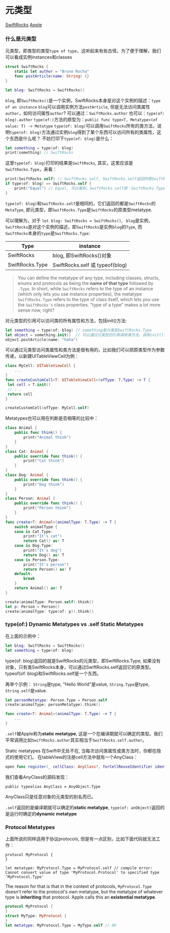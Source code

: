 # 元类型

[SwiftRocks](https://swiftrocks.com/whats-type-and-self-swift-metatypes.html)
[Apple](https://developer.apple.com/documentation/swift/2885064-type)

### 什么是元类型

元类型，即类型的类型`type of type`，这听起来有些古怪，为了便于理解，我们可以看成实例instances和classes

```swift
struct SwiftRocks {
    static let author = "Bruno Rocha"
    func postArticle(name: String) {}
}

let blog: SwiftRocks = SwiftRocks()
```

`blog`, 即`SwiftRocks()`是一个实例，SwiftRocks本身是对这个实例的描述：`type of an instance`
`blog`可以调用实例方法`postArticle`, 但是无法访问类属性`author`，如何访问属性`author`?
可以通过：`SwiftRocks.author`
也可以：`type(of: blog).author`
`type(of:)`方法的原型为：`public func type<T, Metatype>(of value: T) -> Metatype`
`type(of: blog)`可以调用`SwiftRocks`所有的类方法，说明`type(of: blog)`方法通过实例`blog`得到了某个东西可以访问所有的类属性，这个东西是什么呢？
不妨打印下`type(of: blog)`是什么：
```swift
let something = type(of: blog)
print(something) // SwiftRocks
```
这里`type(of: blog)`打印的结果是`SwiftRocks`, 其实，这里应该是`SwiftRocks.Type`，来看：

```swift
print(SwiftRocks.self) // SwiftRocks.self, SwiftRocks.self返回的是SwiftRocks.Type, 但print打它打印成了SwiftRocks
if type(of: blog) == SwiftRocks.self {
    print("Equal") // Equal, 可以看到，SwiftRocks.self即：SwiftRocks.Type, 所以type(of: blog)即Swift.Type
}
```
`type(of: blog)`和`SwiftRocks.self`是相同的，它们返回的都是`SwiftRocks`的`MetaType`, 即元类型，即`SwiftRocks.Type`是`SwiftRocks`的原类型metatype.

可以理解为，对于 `let blog: SwiftRocks = SwiftRocks()`, ` blog`是实例，`SwiftRocks`是对这个实例的描述，即`SwiftRocks`是实例`blog`的`Type`, 而`SwiftRocks`本身的`type`是`SwiftRocks.Type`:

| Type  | instance |
| ------------- | ------------- |
| SwiftRocks  | blog, 即SwiftRocks()对象  |
| SwiftRocks.Type  | SwiftRocks.self 或 typeof(blog) |

> You can define the metatype of any type, including classes, structs, enums and protocols as being the **name of that type** followed by `.Type`. In short, while `SwiftRocks` refers to the type of an instance (which only lets you use instance properties), the metatype `SwiftRocks.Type` refers to the type of class itself, which lets you use the `SwiftRocks's` class properties. "type of a type" makes a lot more sense now, right?

对元类型的引用可以访问类的所有属性和方法，包括init()方法:
```swift
let something = type(of: blog) // something是元类型SwiftRocks.Type
let object = something.init()  // 可以通过元类型的引用调用类方法，调用init()方法得到实例
object.postArticle(name: "haha")
```
可以通过元类型访问类属性和类方法是很有用的，比如我们可以把原类型作为参数传递，以新建UITableViewCell为例：

```swift
class MyCell: UITableViewCell {
    ...
}
func createCustomCell<T: UITableViewCell>(ofType: T.Type) -> T {
 let cell = T.init()
 // ...
 return cell
}

createCustomCell(ofType: MyCell.self)
```

Metatypes也可以用在判断是否相等的比较中：

```swift
class Animal {
    public func think() {
        print("Animal think")
    }
}
class Cat: Animal {
    public override func think() {
        print("Cat think")
    }
}
class Dog: Animal {
    public override func think() {
        print("Dog think")
    }
}
class Person: Animal {
    public override func think() {
        print("Person think")
    }
}
func create<T: Animal>(animalType: T.Type) -> T {
    switch animalType {
    case is Cat.Type:
        print("It's cat")
        return Cat() as! T
    case is Dog.Type:
        print("It's dog")
        return Dog() as! T
    case is Person.Type:
        print("It's person")
        return Person() as! T
    default:
        break
    }
    return Animal() as! T
}
```

```swift
create(animalType: Person.self).think()
let p: Person = Person()
create(animalType: type(of: p)).think()
```

### type(of:) Dynamic Metatypes vs .self Static Metatypes

在上面的示例中：
```swift
let blog: SwiftRocks = SwiftRocks()
let something = type(of: blog)
```
type(of: blog)返回的就是SwiftRocks的元类型，即SwiftRocks.Type, 如果没有对象，只有类SwiftRocks本身，可以通过SwiftRocks.self返回它的原类型。typeof(of: blog)和SwiftRocks.self是一个东西。

再举个示例：
`String`是type, "Hello World"是value, `String.Type`是type, `String.self`是value.

```swift
let personMetatype: Person.Type = Person.self
create(animalType: personMetatype).think()

func create<T: Animal>(animalType: T.Type) -> T {
    ...
}
```

`.self`被Apple称为**static metatype**, 这是一个在编译期就可以确定的类型。我们平常调用比如`SwiftRocks.author`其实相当于`SwiftRocks.self.author`。

Static metatypes 在Swift中无处不在, 当每次访问类属性或类方法时，你都在隐式的使用它们。 
在tableView的注册cell方法中就有一个AnyClass：
```swift 
open func register(_ cellClass: AnyClass?, forCellReuseIdentifier identifier: String)
```
我们查看AnyClass的源码发现：
```
public typealias AnyClass = AnyObject.Type
```
AnyClass只是任意对象的元类型的别名而已。

`.self`返回的是编译期就可以确定的**static metatype**, `type(of: anObject)`返回的是运行时确定的**dynamic metatype**

### Protocol Metatypes

上面所说的同样适用于协议protocols, 但是有一点区别，比如下面代码就无法工作：

```
protocol MyProtocol {
}

let metatype: MyProtocol.Type = MyProtocol.self // compile error: Cannot convert value of type 'MyProtocol.Protocol' to specified type 'MyProtocol.Type'
```

The reason for that is that in the context of protocols, `MyProtocol.Type` doesn't refer to the protocol's own metatype, but the metatype of whatever type is **inheriting** that protocol. Apple calls this an **existential metatype**.

```swift
protocol MyProtocol {
}
struct MyType: MyProtocol {
}
let metatype: MyProtocol.Type = MyType.self // OK
```
















